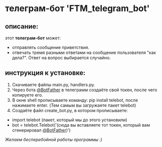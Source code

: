 # телеграм-бот 'FTM_telegram_bot'

## описание:
этот **телеграм-бот** может:
- отправлять сообщение приветствия.
- отвечать тремя разными ответами на сообщение пользователя "как дела?". Ответ на вопрос выбирается случайно.

## инструкция к установке:
1. Скачиваете файлы main.py, handlers.py.
2. Через бота [@BotFather](https://t.me/BotFather) в телеграмм создаёте свой токен, после чего копируете его.
3. В окне shell прописываете команду: pip install telebot, после нажимаете enter. (Тем самым вы загружаете пакет telebot)
4. Создаёте файл create_bot.py, в котором прописываете:
- import telebot (пакет, который мы до этого установили)
- bot = telebot.Telebot('(сюда вы вставляете тот токен, который вам сгенерировал [@BotFather](https://t.me/BotFather))')

*Желаем бесперебойной работы программы :)*
